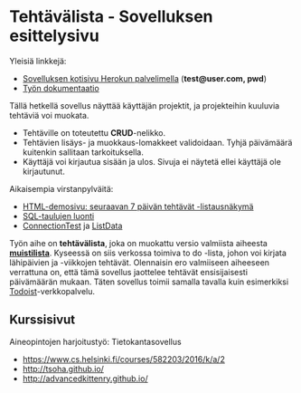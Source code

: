 # Tehtävälista - Sovelluksen esittelysivu

Yleisiä linkkejä:

* [Sovelluksen kotisivu Herokun palvelimella](http://tlist.herokuapp.com) (**test&#64;user.com, pwd**)
* [Työn dokumentaatio](doc/dokumentaatio.pdf)

Tällä hetkellä sovellus näyttää käyttäjän projektit, ja projekteihin kuuluvia tehtäviä voi muokata.

* Tehtäville on toteutettu **CRUD**-nelikko.
* Tehtävien lisäys- ja muokkaus-lomakkeet validoidaan. Tyhjä päivämäärä kuitenkin sallitaan tarkoituksella.
* Käyttäjä voi kirjautua sisään ja ulos. Sivuja ei näytetä ellei käyttäjä ole kirjautunut.

Aikaisempia virstanpylväitä:

* [HTML-demosivu: seuraavan 7 päivän tehtävät -listausnäkymä](http://tlist.herokuapp.com/html-demo/index.html)
* [SQL-taulujen luonti](sql/)
* [ConnectionTest](http://tlist.herokuapp.com/connectiontest/index.html) ja [ListData](http://tlist.herokuapp.com/listData)

Työn aihe on **tehtävälista**, joka on muokattu versio valmiista aiheesta **[muistilista](http://advancedkittenry.github.io/suunnittelu_ja_tyoymparisto/aiheet/Muistilista.html)**. Kyseessä on siis verkossa toimiva to do -lista, johon voi kirjata lähipäivien ja -viikkojen tehtävät. Olennaisin ero valmiiseen aiheeseen verrattuna on, että tämä sovellus jaottelee tehtävät ensisijaisesti päivämäärän mukaan. Täten sovellus toimii samalla tavalla kuin esimerkiksi [Todoist](http://todoist.com)-verkkopalvelu.

## Kurssisivut

Aineopintojen harjoitustyö: Tietokantasovellus

* https://www.cs.helsinki.fi/courses/582203/2016/k/a/2
* http://tsoha.github.io/
* http://advancedkittenry.github.io/
